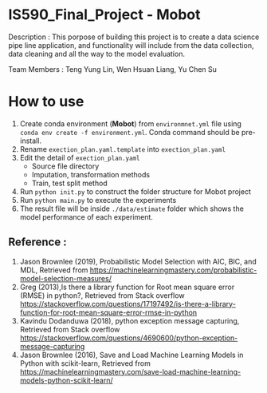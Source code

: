 # IS590_Final_Project - Mobot
Description : This porpose of building this project is to create a data science pipe line application,
and functionality will include from the data collection, data cleaning and all the way to the model evaluation.

Team Members : Teng Yung Lin, Wen Hsuan Liang, Yu Chen Su

# How to use

1. Create conda environment (**Mobot**) from `environmnet.yml` file using `conda env create -f environment.yml`. Conda command should be pre-install.
2. Rename `exection_plan.yaml.template` into `exection_plan.yaml`
3. Edit the detail of `exection_plan.yaml`
    - Source file directory
    - Imputation, transformation methods
    - Train, test split method
4. Run `python init.py` to construct the folder structure for Mobot project
5. Run `python main.py` to execute the experiments
6. The result file will be inside `./data/estimate` folder which shows the model performance of each experiment.

## Reference :
1. Jason Brownlee (2019), Probabilistic Model Selection with AIC, BIC, and MDL, Retrieved from https://machinelearningmastery.com/probabilistic-model-selection-measures/
2. Greg (2013),Is there a library function for Root mean square error (RMSE) in python?, Retrieved from Stack overflow
https://stackoverflow.com/questions/17197492/is-there-a-library-function-for-root-mean-square-error-rmse-in-python
3. Kavindu Dodanduwa (2018), python exception message capturing, Retrieved from Stack overflow
https://stackoverflow.com/questions/4690600/python-exception-message-capturing
4. Jason Brownlee (2016), Save and Load Machine Learning Models in Python with scikit-learn, Retrieved from
https://machinelearningmastery.com/save-load-machine-learning-models-python-scikit-learn/

